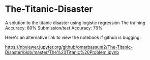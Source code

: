 # The-Titanic-Disaster
A solution to the titanic disaster using logistic regression
The training Accuracy: 80%
Submission/test Accuracy: 76%

Here's an alternative link to view the notebook if github is bugging:

https://nbviewer.jupyter.org/github/omarbassuni2/The-Titanic-Disaster/blob/master/The%20Titanic%20Problem.ipynb

